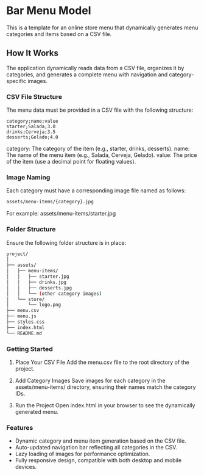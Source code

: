 # Bar Menu Model

This is a template for an online store menu that dynamically generates menu categories and items based on a CSV file.

## How It Works

The application dynamically reads data from a CSV file, organizes it by categories, and generates a complete menu with navigation and category-specific images.

### CSV File Structure

The menu data must be provided in a CSV file with the following structure:

```csv
category;name;value
starter;Salada;3.0
drinks;Cerveja;3.5
desserts;Gelado;4.0
```

category: The category of the item (e.g., starter, drinks, desserts).
name: The name of the menu item (e.g., Salada, Cerveja, Gelado).
value: The price of the item (use a decimal point for floating values).

### Image Naming
Each category must have a corresponding image file named as follows:

```bash
assets/menu-items/{category}.jpg
```

For example:
assets/menu-items/starter.jpg

### Folder Structure
Ensure the following folder structure is in place:

```bash
project/
│
├── assets/
│   ├── menu-items/
│   │   ├── starter.jpg
│   │   ├── drinks.jpg
│   │   ├── desserts.jpg
│   │   └── (other category images)
│   └── store/
│       └── logo.png
├── menu.csv
├── menu.js
├── styles.css
├── index.html
└── README.md
```

### Getting Started

1. Place Your CSV File
Add the menu.csv file to the root directory of the project.

2. Add Category Images
Save images for each category in the assets/menu-items/ directory, ensuring their names match the category IDs.

3. Run the Project
Open index.html in your browser to see the dynamically generated menu.

### Features
- Dynamic category and menu item generation based on the CSV file.
- Auto-updated navigation bar reflecting all categories in the CSV.
- Lazy loading of images for performance optimization.
- Fully responsive design, compatible with both desktop and mobile devices.